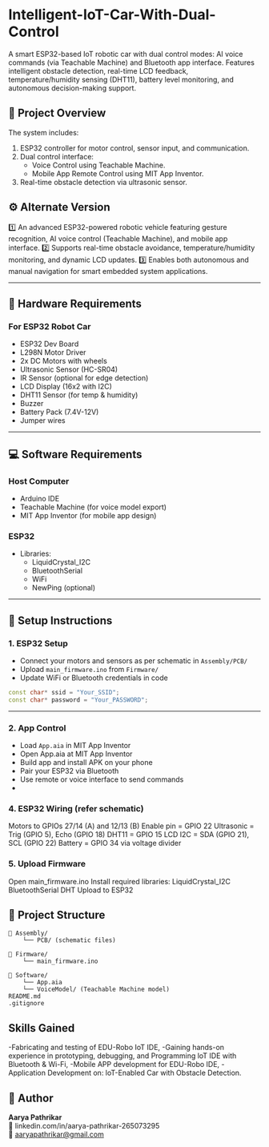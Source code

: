 # Intelligent-IoT-Car-With-Dual-Control
A smart ESP32-based IoT robotic car with dual control modes: AI voice commands (via Teachable Machine) and Bluetooth app interface. Features intelligent obstacle detection, real-time LCD feedback, temperature/humidity sensing (DHT11), battery level monitoring, and autonomous decision-making support.

## 📌 Project Overview

The system includes:
1. ESP32 controller for motor control, sensor input, and communication.
2. Dual control interface:
   - Voice Control using Teachable Machine.
   - Mobile App Remote Control using MIT App Inventor.
3. Real-time obstacle detection via ultrasonic sensor.

## ⚙️ Alternate Version 
1️⃣ An advanced ESP32-powered robotic vehicle featuring gesture recognition, AI voice control (Teachable Machine), and mobile app interface.
2️⃣ Supports real-time obstacle avoidance, temperature/humidity monitoring, and dynamic LCD updates.
3️⃣ Enables both autonomous and manual navigation for smart embedded system applications.

---

## 🧰 Hardware Requirements

### For ESP32 Robot Car
- ESP32 Dev Board
- L298N Motor Driver
- 2x DC Motors with wheels
- Ultrasonic Sensor (HC-SR04)
- IR Sensor (optional for edge detection)
- LCD Display (16x2 with I2C)
- DHT11 Sensor (for temp & humidity)
- Buzzer
- Battery Pack (7.4V-12V)
- Jumper wires

---

## 💻 Software Requirements

### Host Computer
- Arduino IDE
- Teachable Machine (for voice model export)
- MIT App Inventor (for mobile app design)

### ESP32
- Libraries:
  - LiquidCrystal_I2C
  - BluetoothSerial
  - WiFi
  - NewPing (optional)

---

## 🚀 Setup Instructions

### 1. ESP32 Setup

- Connect your motors and sensors as per schematic in `Assembly/PCB/`
- Upload `main_firmware.ino` from `Firmware/`
- Update WiFi or Bluetooth credentials in code

```cpp
const char* ssid = "Your_SSID";
const char* password = "Your_PASSWORD";
```

---

### 2. App Control

- Load `App.aia` in MIT App Inventor
- Open App.aia at MIT App Inventor
- Build app and install APK on your phone
- Pair your ESP32 via Bluetooth
- Use remote or voice interface to send commands
- 

### 4. ESP32 Wiring (refer schematic)

Motors to GPIOs 27/14 (A) and 12/13 (B)
Enable pin = GPIO 22
Ultrasonic = Trig (GPIO 5),
Echo (GPIO 18)
DHT11 = GPIO 15
LCD I2C = SDA (GPIO 21),
SCL (GPIO 22)
Battery = GPIO 34 via voltage divider

### 5. Upload Firmware

Open main_firmware.ino
Install required libraries:
LiquidCrystal_I2C
BluetoothSerial
DHT
Upload to ESP32


## 📂 Project Structure

```
📁 Assembly/
    └── PCB/ (schematic files)

📁 Firmware/
    └── main_firmware.ino

📁 Software/
    └── App.aia
    └── VoiceModel/ (Teachable Machine model)
README.md
.gitignore
```
## Skills Gained

-Fabricating and testing of EDU-Robo IoT IDE,
-Gaining hands-on experience in prototyping, debugging, and Programming loT IDE with Bluetooth & Wi-Fi,
-Mobile APP development for EDU-Robo IDE,
-Application Development on: loT-Enabled Car with Obstacle Detection.


## 👤 Author

**Aarya Pathrikar**  
🔗 linkedin.com/in/aarya-pathrikar-265073295  
📧 aaryapathrikar@gmail.com
